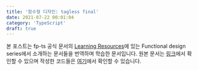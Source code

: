 ```yaml
---
title: '함수형 디자인: tagless final'
date: 2021-07-22 00:01:04
category: 'TypeScript'
draft: true
---
```


본 포스트는 fp-ts 공식 문서의 [Learning Resources](https://gcanti.github.io/fp-ts/learning-resources/)에 있는 Functional design series에서 소개하는 문서들을 번역하며 학습한 문서입니다. 원본 문서는 [링크](https://dev.to/gcanti/functional-design-tagless-final-332k)에서 확인할 수 있으며 작성한 코드들은 [여기](https://github.com/alstn2468/getting-started-fp-ts/tree/main/src/functional_design_series/3_tagless_final)에서 확인할 수 있습니다.

